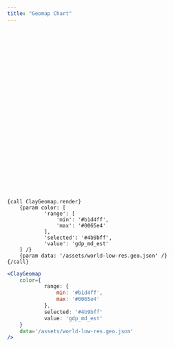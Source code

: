 ```yaml
---
title: "Geomap Chart"
---
```


<article id="1">

<div style="width:100%;height:380px;">
	<clay-chart component="BubbleChart"
	props='{"color": {"range": {"min": "#b1d4ff", "max": "#0065e4"}, "selected": "#4b9bff", "value": "gdp_md_est"}, "data": "/static/world-low-res.geo.json"}'></clay-chart>
</div>

```soy
{call ClayGeomap.render}
	{param color: [
			'range': [
				'min': '#b1d4ff',
				'max': '#0065e4'
			],
			'selected': '#4b9bff',
			'value': 'gdp_md_est'
	] /}
	{param data: '/assets/world-low-res.geo.json' /}
{/call}
```
```jsx
<ClayGeomap
	color={
			range: {
				min: '#b1d4ff',
				max: '#0065e4'
			},
			selected: '#4b9bff'
			value: 'gdp_md_est'
	}
	data='/assets/world-low-res.geo.json'
/>
```

</article>
